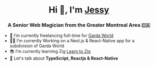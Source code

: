 <h1 align="center">Hi 👋, I'm <a href="https://jessypouliot.ca/" target="blank">Jessy</a></h1>
<h3 align="center">A Senior Web Magician from the Greater Montreal Area 🇨🇦</h3>

- 💼 I’m currently freelancing full-time for <a href="https://phoenix.tech/griffyn/" target="blank">Garda World</a>
- 👨‍💻 I’m currently Working on a Next.js & React-Native app for a subdivision of Garda World
- 📚 I’m currently learning Zig <a href="https://github.com/jessypouliot98/learn-to-zig" target="blank">Learn to Zig</a>
- 💬 Let's talk about **TypeScript, Reactjs & React-Native**
